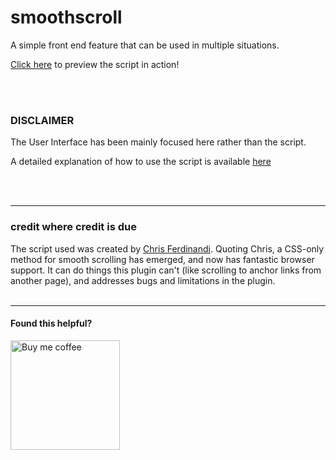 # smoothscroll
<p>A simple front end feature that can be used in multiple situations.</p>
<p><a href="https://aakarsh-b.github.io/smoothscroll/">Click here</a> to preview the script in action!</p>
<br>
<br>

### DISCLAIMER
<p>The User Interface has been mainly focused here rather than the script.</p>
<p>A detailed explanation of how to use the script is available <a href="https://github.com/cferdinandi/smooth-scroll">here</a></p>
<br>
<br>
<hr>

### credit where credit is due
The script used was created by <a href="https://github.com/cferdinandi">Chris Ferdinandi</a>.
Quoting Chris, a CSS-only method for smooth scrolling has emerged, and now has fantastic browser support. It can do things this plugin can't (like scrolling to anchor links from another page), and addresses bugs and limitations in the plugin.
<br>
<br>

---
#### Found this helpful?
<a href="https://www.buymeacoffee.com/aakarsh" target="_blank"><img align="left" alt="Buy me coffee" width="175px" src="https://cdn.buymeacoffee.com/buttons/v2/default-red.png" />
